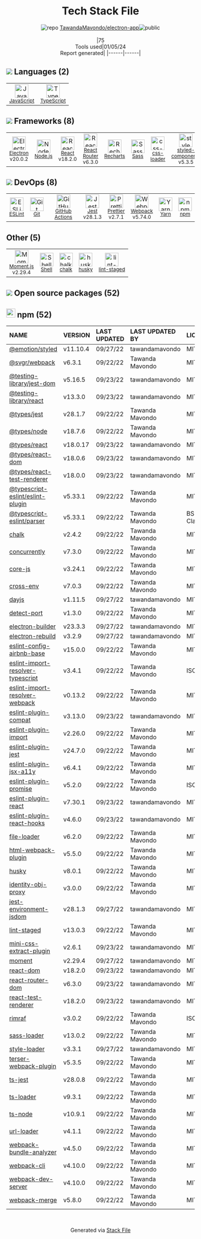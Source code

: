 <!--
&lt;--- Readme.md Snippet without images Start ---&gt;
## Tech Stack
TawandaMavondo/electron-app is built on the following main stack:

- [Jest](http://facebook.github.io/jest/) – Javascript Testing Framework
- [Node.js](http://nodejs.org/) – Frameworks (Full Stack)
- [React](https://reactjs.org/) – Javascript UI Libraries
- [Sass](http://sass-lang.com/) – CSS Pre-processors / Extensions
- [JavaScript](https://developer.mozilla.org/en-US/docs/Web/JavaScript) – Languages
- [TypeScript](http://www.typescriptlang.org) – Languages
- [Webpack](http://webpack.js.org) – JS Build Tools / JS Task Runners
- [Electron](http://electron.atom.io/) – Cross-Platform Desktop Development
- [ESLint](http://eslint.org/) – Code Review
- [React Router](https://github.com/rackt/react-router) – JavaScript Framework Components
- [Moment.js](http://momentjs.com/) – Javascript Utilities & Libraries
- [Shell](https://en.wikipedia.org/wiki/Shell_script) – Shells
- [Recharts](http://recharts.org/) – Charting Libraries
- [Yarn](https://yarnpkg.com/) – Front End Package Manager
- [styled-components](https://styled-components.com) – JavaScript Framework Components
- [Prettier](https://prettier.io/) – Code Review
- [css-loader](https://github.com/webpack-contrib/css-loader) – CSS Pre-processors / Extensions
- [GitHub Actions](https://github.com/features/actions) – Continuous Integration

Full tech stack [here](/techstack.md)

&lt;--- Readme.md Snippet without images End ---&gt;

&lt;--- Readme.md Snippet with images Start ---&gt;
## Tech Stack
TawandaMavondo/electron-app is built on the following main stack:

- <img width='25' height='25' src='https://img.stackshare.io/service/830/jest.png' alt='Jest'/> [Jest](http://facebook.github.io/jest/) – Javascript Testing Framework
- <img width='25' height='25' src='https://img.stackshare.io/service/1011/n1JRsFeB_400x400.png' alt='Node.js'/> [Node.js](http://nodejs.org/) – Frameworks (Full Stack)
- <img width='25' height='25' src='https://img.stackshare.io/service/1020/OYIaJ1KK.png' alt='React'/> [React](https://reactjs.org/) – Javascript UI Libraries
- <img width='25' height='25' src='https://img.stackshare.io/service/1171/jCR2zNJV.png' alt='Sass'/> [Sass](http://sass-lang.com/) – CSS Pre-processors / Extensions
- <img width='25' height='25' src='https://img.stackshare.io/service/1209/javascript.jpeg' alt='JavaScript'/> [JavaScript](https://developer.mozilla.org/en-US/docs/Web/JavaScript) – Languages
- <img width='25' height='25' src='https://img.stackshare.io/service/1612/bynNY5dJ.jpg' alt='TypeScript'/> [TypeScript](http://www.typescriptlang.org) – Languages
- <img width='25' height='25' src='https://img.stackshare.io/service/1682/IMG_4636.PNG' alt='Webpack'/> [Webpack](http://webpack.js.org) – JS Build Tools / JS Task Runners
- <img width='25' height='25' src='https://img.stackshare.io/service/2946/default_18a71b65e69d7aef5f218ae07f64eb6e1594c444.jpg' alt='Electron'/> [Electron](http://electron.atom.io/) – Cross-Platform Desktop Development
- <img width='25' height='25' src='https://img.stackshare.io/service/3337/Q4L7Jncy.jpg' alt='ESLint'/> [ESLint](http://eslint.org/) – Code Review
- <img width='25' height='25' src='https://img.stackshare.io/service/3350/8261421.png' alt='React Router'/> [React Router](https://github.com/rackt/react-router) – JavaScript Framework Components
- <img width='25' height='25' src='https://img.stackshare.io/service/3643/Xrtdc94q_400x400.png' alt='Moment.js'/> [Moment.js](http://momentjs.com/) – Javascript Utilities & Libraries
- <img width='25' height='25' src='https://img.stackshare.io/service/4631/default_c2062d40130562bdc836c13dbca02d318205a962.png' alt='Shell'/> [Shell](https://en.wikipedia.org/wiki/Shell_script) – Shells
- <img width='25' height='25' src='https://img.stackshare.io/service/5608/13690587.png' alt='Recharts'/> [Recharts](http://recharts.org/) – Charting Libraries
- <img width='25' height='25' src='https://img.stackshare.io/service/5848/44mC-kJ3.jpg' alt='Yarn'/> [Yarn](https://yarnpkg.com/) – Front End Package Manager
- <img width='25' height='25' src='https://img.stackshare.io/service/6749/styled-components.png' alt='styled-components'/> [styled-components](https://styled-components.com) – JavaScript Framework Components
- <img width='25' height='25' src='https://img.stackshare.io/service/7035/default_66f265943abed56bcdbfca1c866a4261b1fbb063.jpg' alt='Prettier'/> [Prettier](https://prettier.io/) – Code Review
- <img width='25' height='25' src='https://img.stackshare.io/service/8074/default_d2b16fd6997fb2e164de645a34f9b8d5a880d999.png' alt='css-loader'/> [css-loader](https://github.com/webpack-contrib/css-loader) – CSS Pre-processors / Extensions
- <img width='25' height='25' src='https://img.stackshare.io/service/11563/actions.png' alt='GitHub Actions'/> [GitHub Actions](https://github.com/features/actions) – Continuous Integration

Full tech stack [here](/techstack.md)

&lt;--- Readme.md Snippet with images End ---&gt;
-->
<div align="center">

# Tech Stack File
![](https://img.stackshare.io/repo.svg "repo") [TawandaMavondo/electron-app](https://github.com/TawandaMavondo/electron-app)![](https://img.stackshare.io/public_badge.svg "public")
<br/><br/>
|75<br/>Tools used|01/05/24 <br/>Report generated|
|------|------|
</div>

## <img src='https://img.stackshare.io/languages.svg'/> Languages (2)
<table><tr>
  <td align='center'>
  <img width='36' height='36' src='https://img.stackshare.io/service/1209/javascript.jpeg' alt='JavaScript'>
  <br>
  <sub><a href="https://developer.mozilla.org/en-US/docs/Web/JavaScript">JavaScript</a></sub>
  <br>
  <sub></sub>
</td>

<td align='center'>
  <img width='36' height='36' src='https://img.stackshare.io/service/1612/bynNY5dJ.jpg' alt='TypeScript'>
  <br>
  <sub><a href="http://www.typescriptlang.org">TypeScript</a></sub>
  <br>
  <sub></sub>
</td>

</tr>
</table>

## <img src='https://img.stackshare.io/frameworks.svg'/> Frameworks (8)
<table><tr>
  <td align='center'>
  <img width='36' height='36' src='https://img.stackshare.io/service/2946/default_18a71b65e69d7aef5f218ae07f64eb6e1594c444.jpg' alt='Electron'>
  <br>
  <sub><a href="http://electron.atom.io/">Electron</a></sub>
  <br>
  <sub>v20.0.2</sub>
</td>

<td align='center'>
  <img width='36' height='36' src='https://img.stackshare.io/service/1011/n1JRsFeB_400x400.png' alt='Node.js'>
  <br>
  <sub><a href="http://nodejs.org/">Node.js</a></sub>
  <br>
  <sub></sub>
</td>

<td align='center'>
  <img width='36' height='36' src='https://img.stackshare.io/service/1020/OYIaJ1KK.png' alt='React'>
  <br>
  <sub><a href="https://reactjs.org/">React</a></sub>
  <br>
  <sub>v18.2.0</sub>
</td>

<td align='center'>
  <img width='36' height='36' src='https://img.stackshare.io/service/3350/8261421.png' alt='React Router'>
  <br>
  <sub><a href="https://github.com/rackt/react-router">React Router</a></sub>
  <br>
  <sub>v6.3.0</sub>
</td>

<td align='center'>
  <img width='36' height='36' src='https://img.stackshare.io/service/5608/13690587.png' alt='Recharts'>
  <br>
  <sub><a href="http://recharts.org/">Recharts</a></sub>
  <br>
  <sub></sub>
</td>

<td align='center'>
  <img width='36' height='36' src='https://img.stackshare.io/service/1171/jCR2zNJV.png' alt='Sass'>
  <br>
  <sub><a href="http://sass-lang.com/">Sass</a></sub>
  <br>
  <sub></sub>
</td>

<td align='center'>
  <img width='36' height='36' src='https://img.stackshare.io/service/8074/default_d2b16fd6997fb2e164de645a34f9b8d5a880d999.png' alt='css-loader'>
  <br>
  <sub><a href="https://github.com/webpack-contrib/css-loader">css-loader</a></sub>
  <br>
  <sub></sub>
</td>

<td align='center'>
  <img width='36' height='36' src='https://img.stackshare.io/service/6749/styled-components.png' alt='styled-components'>
  <br>
  <sub><a href="https://styled-components.com">styled-components</a></sub>
  <br>
  <sub>v5.3.5</sub>
</td>

</tr>
</table>

## <img src='https://img.stackshare.io/devops.svg'/> DevOps (8)
<table><tr>
  <td align='center'>
  <img width='36' height='36' src='https://img.stackshare.io/service/3337/Q4L7Jncy.jpg' alt='ESLint'>
  <br>
  <sub><a href="http://eslint.org/">ESLint</a></sub>
  <br>
  <sub></sub>
</td>

<td align='center'>
  <img width='36' height='36' src='https://img.stackshare.io/service/1046/git.png' alt='Git'>
  <br>
  <sub><a href="http://git-scm.com/">Git</a></sub>
  <br>
  <sub></sub>
</td>

<td align='center'>
  <img width='36' height='36' src='https://img.stackshare.io/service/11563/actions.png' alt='GitHub Actions'>
  <br>
  <sub><a href="https://github.com/features/actions">GitHub Actions</a></sub>
  <br>
  <sub></sub>
</td>

<td align='center'>
  <img width='36' height='36' src='https://img.stackshare.io/service/830/jest.png' alt='Jest'>
  <br>
  <sub><a href="http://facebook.github.io/jest/">Jest</a></sub>
  <br>
  <sub>v28.1.3</sub>
</td>

<td align='center'>
  <img width='36' height='36' src='https://img.stackshare.io/service/7035/default_66f265943abed56bcdbfca1c866a4261b1fbb063.jpg' alt='Prettier'>
  <br>
  <sub><a href="https://prettier.io/">Prettier</a></sub>
  <br>
  <sub>v2.7.1</sub>
</td>

<td align='center'>
  <img width='36' height='36' src='https://img.stackshare.io/service/1682/IMG_4636.PNG' alt='Webpack'>
  <br>
  <sub><a href="http://webpack.js.org">Webpack</a></sub>
  <br>
  <sub>v5.74.0</sub>
</td>

<td align='center'>
  <img width='36' height='36' src='https://img.stackshare.io/service/5848/44mC-kJ3.jpg' alt='Yarn'>
  <br>
  <sub><a href="https://yarnpkg.com/">Yarn</a></sub>
  <br>
  <sub></sub>
</td>

<td align='center'>
  <img width='36' height='36' src='https://img.stackshare.io/service/1120/lejvzrnlpb308aftn31u.png' alt='npm'>
  <br>
  <sub><a href="https://www.npmjs.com/">npm</a></sub>
  <br>
  <sub></sub>
</td>

</tr>
</table>

## Other (5)
<table><tr>
  <td align='center'>
  <img width='36' height='36' src='https://img.stackshare.io/service/3643/Xrtdc94q_400x400.png' alt='Moment.js'>
  <br>
  <sub><a href="http://momentjs.com/">Moment.js</a></sub>
  <br>
  <sub>v2.29.4</sub>
</td>

<td align='center'>
  <img width='36' height='36' src='https://img.stackshare.io/service/4631/default_c2062d40130562bdc836c13dbca02d318205a962.png' alt='Shell'>
  <br>
  <sub><a href="https://en.wikipedia.org/wiki/Shell_script">Shell</a></sub>
  <br>
  <sub></sub>
</td>

<td align='center'>
  <img width='36' height='36' src='https://img.stackshare.io/service/8072/13122722.png' alt='chalk'>
  <br>
  <sub><a href="https://github.com/chalk/chalk">chalk</a></sub>
  <br>
  <sub></sub>
</td>

<td align='center'>
  <img width='36' height='36' src='https://img.stackshare.io/service/9527/5502029.jpeg' alt='husky'>
  <br>
  <sub><a href="https://github.com/typicode/husky">husky</a></sub>
  <br>
  <sub></sub>
</td>

<td align='center'>
  <img width='36' height='36' src='https://img.stackshare.io/service/10577/11071.jpeg' alt='lint-staged'>
  <br>
  <sub><a href="https://github.com/okonet/lint-staged">lint-staged</a></sub>
  <br>
  <sub></sub>
</td>

</tr>
</table>


## <img src='https://img.stackshare.io/group.svg' /> Open source packages (52)</h2>

## <img width='24' height='24' src='https://img.stackshare.io/service/1120/lejvzrnlpb308aftn31u.png'/> npm (52)

|NAME|VERSION|LAST UPDATED|LAST UPDATED BY|LICENSE|VULNERABILITIES|
|:------|:------|:------|:------|:------|:------|
|[@emotion/styled](https://www.npmjs.com/@emotion/styled)|v11.10.4|09/27/22|tawandamavondo |MIT|N/A|
|[@svgr/webpack](https://www.npmjs.com/@svgr/webpack)|v6.3.1|09/22/22|Tawanda Mavondo |MIT|N/A|
|[@testing-library/jest-dom](https://www.npmjs.com/@testing-library/jest-dom)|v5.16.5|09/23/22|tawandamavondo |MIT|N/A|
|[@testing-library/react](https://www.npmjs.com/@testing-library/react)|v13.3.0|09/23/22|tawandamavondo |MIT|N/A|
|[@types/jest](https://www.npmjs.com/@types/jest)|v28.1.7|09/22/22|Tawanda Mavondo |MIT|N/A|
|[@types/node](https://www.npmjs.com/@types/node)|v18.7.6|09/22/22|Tawanda Mavondo |MIT|N/A|
|[@types/react](https://www.npmjs.com/@types/react)|v18.0.17|09/23/22|tawandamavondo |MIT|N/A|
|[@types/react-dom](https://www.npmjs.com/@types/react-dom)|v18.0.6|09/23/22|tawandamavondo |MIT|N/A|
|[@types/react-test-renderer](https://www.npmjs.com/@types/react-test-renderer)|v18.0.0|09/23/22|tawandamavondo |MIT|N/A|
|[@typescript-eslint/eslint-plugin](https://www.npmjs.com/@typescript-eslint/eslint-plugin)|v5.33.1|09/22/22|Tawanda Mavondo |MIT|N/A|
|[@typescript-eslint/parser](https://www.npmjs.com/@typescript-eslint/parser)|v5.33.1|09/22/22|Tawanda Mavondo |BSD-2-Clause|N/A|
|[chalk](https://www.npmjs.com/chalk)|v2.4.2|09/22/22|Tawanda Mavondo |MIT|N/A|
|[concurrently](https://www.npmjs.com/concurrently)|v7.3.0|09/22/22|Tawanda Mavondo |MIT|N/A|
|[core-js](https://www.npmjs.com/core-js)|v3.24.1|09/22/22|Tawanda Mavondo |MIT|N/A|
|[cross-env](https://www.npmjs.com/cross-env)|v7.0.3|09/22/22|Tawanda Mavondo |MIT|N/A|
|[dayjs](https://www.npmjs.com/dayjs)|v1.11.5|09/27/22|tawandamavondo |MIT|N/A|
|[detect-port](https://www.npmjs.com/detect-port)|v1.3.0|09/22/22|Tawanda Mavondo |MIT|N/A|
|[electron-builder](https://www.npmjs.com/electron-builder)|v23.3.3|09/27/22|tawandamavondo |MIT|N/A|
|[electron-rebuild](https://www.npmjs.com/electron-rebuild)|v3.2.9|09/27/22|tawandamavondo |MIT|N/A|
|[eslint-config-airbnb-base](https://www.npmjs.com/eslint-config-airbnb-base)|v15.0.0|09/22/22|Tawanda Mavondo |MIT|N/A|
|[eslint-import-resolver-typescript](https://www.npmjs.com/eslint-import-resolver-typescript)|v3.4.1|09/22/22|Tawanda Mavondo |ISC|N/A|
|[eslint-import-resolver-webpack](https://www.npmjs.com/eslint-import-resolver-webpack)|v0.13.2|09/22/22|Tawanda Mavondo |MIT|N/A|
|[eslint-plugin-compat](https://www.npmjs.com/eslint-plugin-compat)|v3.13.0|09/23/22|tawandamavondo |MIT|N/A|
|[eslint-plugin-import](https://www.npmjs.com/eslint-plugin-import)|v2.26.0|09/22/22|Tawanda Mavondo |MIT|N/A|
|[eslint-plugin-jest](https://www.npmjs.com/eslint-plugin-jest)|v24.7.0|09/22/22|Tawanda Mavondo |MIT|N/A|
|[eslint-plugin-jsx-a11y](https://www.npmjs.com/eslint-plugin-jsx-a11y)|v6.4.1|09/22/22|Tawanda Mavondo |MIT|N/A|
|[eslint-plugin-promise](https://www.npmjs.com/eslint-plugin-promise)|v5.2.0|09/22/22|Tawanda Mavondo |ISC|N/A|
|[eslint-plugin-react](https://www.npmjs.com/eslint-plugin-react)|v7.30.1|09/23/22|tawandamavondo |MIT|N/A|
|[eslint-plugin-react-hooks](https://www.npmjs.com/eslint-plugin-react-hooks)|v4.6.0|09/23/22|tawandamavondo |MIT|N/A|
|[file-loader](https://www.npmjs.com/file-loader)|v6.2.0|09/22/22|Tawanda Mavondo |MIT|N/A|
|[html-webpack-plugin](https://www.npmjs.com/html-webpack-plugin)|v5.5.0|09/22/22|Tawanda Mavondo |MIT|N/A|
|[husky](https://www.npmjs.com/husky)|v8.0.1|09/22/22|Tawanda Mavondo |MIT|N/A|
|[identity-obj-proxy](https://www.npmjs.com/identity-obj-proxy)|v3.0.0|09/22/22|Tawanda Mavondo |MIT|N/A|
|[jest-environment-jsdom](https://www.npmjs.com/jest-environment-jsdom)|v28.1.3|09/27/22|tawandamavondo |MIT|N/A|
|[lint-staged](https://www.npmjs.com/lint-staged)|v13.0.3|09/22/22|Tawanda Mavondo |MIT|N/A|
|[mini-css-extract-plugin](https://www.npmjs.com/mini-css-extract-plugin)|v2.6.1|09/23/22|tawandamavondo |MIT|N/A|
|[moment](https://www.npmjs.com/moment)|v2.29.4|09/27/22|tawandamavondo |MIT|N/A|
|[react-dom](https://www.npmjs.com/react-dom)|v18.2.0|09/23/22|tawandamavondo |MIT|N/A|
|[react-router-dom](https://www.npmjs.com/react-router-dom)|v6.3.0|09/23/22|tawandamavondo |MIT|N/A|
|[react-test-renderer](https://www.npmjs.com/react-test-renderer)|v18.2.0|09/23/22|tawandamavondo |MIT|N/A|
|[rimraf](https://www.npmjs.com/rimraf)|v3.0.2|09/22/22|Tawanda Mavondo |ISC|N/A|
|[sass-loader](https://www.npmjs.com/sass-loader)|v13.0.2|09/22/22|Tawanda Mavondo |MIT|N/A|
|[style-loader](https://www.npmjs.com/style-loader)|v3.3.1|09/27/22|tawandamavondo |MIT|N/A|
|[terser-webpack-plugin](https://www.npmjs.com/terser-webpack-plugin)|v5.3.5|09/22/22|Tawanda Mavondo |MIT|N/A|
|[ts-jest](https://www.npmjs.com/ts-jest)|v28.0.8|09/22/22|Tawanda Mavondo |MIT|N/A|
|[ts-loader](https://www.npmjs.com/ts-loader)|v9.3.1|09/22/22|Tawanda Mavondo |MIT|N/A|
|[ts-node](https://www.npmjs.com/ts-node)|v10.9.1|09/22/22|Tawanda Mavondo |MIT|N/A|
|[url-loader](https://www.npmjs.com/url-loader)|v4.1.1|09/22/22|Tawanda Mavondo |MIT|N/A|
|[webpack-bundle-analyzer](https://www.npmjs.com/webpack-bundle-analyzer)|v4.5.0|09/22/22|Tawanda Mavondo |MIT|N/A|
|[webpack-cli](https://www.npmjs.com/webpack-cli)|v4.10.0|09/22/22|Tawanda Mavondo |MIT|N/A|
|[webpack-dev-server](https://www.npmjs.com/webpack-dev-server)|v4.10.0|09/22/22|Tawanda Mavondo |MIT|N/A|
|[webpack-merge](https://www.npmjs.com/webpack-merge)|v5.8.0|09/22/22|Tawanda Mavondo |MIT|N/A|

<br/>
<div align='center'>

Generated via [Stack File](https://github.com/marketplace/stack-file)

